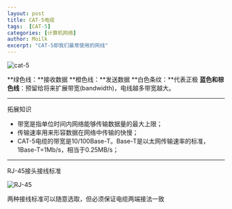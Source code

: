 ```yaml
---
layout: post
title: CAT-5电缆
tags:  [CAT-5]
categories: [计算机网络]
author: Moilk
excerpt: "CAT-5即我们最常使用的网线"
---
```


![cat-5](http://duras.wang/blog/assets/images/post16/cat5.jpg)

**绿色线：**接收数据
**橙色线：**发送数据
**白色条纹：**代表正极
**蓝色和棕色线**：预留给将来扩展带宽(bandwidth)，电线越多带宽越大。

* * *

拓展知识

  * 带宽是指单位时间内网络能够传输数据量的最大上限；
  * 传输速率用来形容数据在网络中传输的快慢；
  * CAT-5电缆的带宽是10/100Base-T。Base-T是以太网传输速率的标准，1Base-T=1Mb/s，相当于0.25MB/s；

* * *

RJ-45接头接线标准

![RJ-45](http://duras.wang/blog/assets/images/post16/RJ45.gif)

两种接线标准可以随意选取，但必须保证电缆两端接法一致
